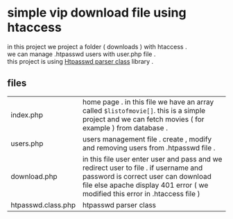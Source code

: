 <h1> simple vip download file using htaccess</h1>
in this project we project a folder ( downloads ) with htaccess . <br>
we can manage .htpasswd users with user.php file . <br>
this project is using <a href="https://github.com/Amhr/htpasswd-parser">Htpasswd parser class</a> library . <br>
<h2>files </h2>
<table>
    <tr>
        <td>index.php</td>
        <td>home page . in this file we have an array called <code>$listofmovie[]</code>. this is a simple project and we can fetch movies ( for example ) from database . </td>
    </tr>
    <tr>
        <td>
            users.php
        </td>
        <td>
            users management file . create , modify and removing users from .htpasswd file .
        </td>
    </tr>
    <tr>
        <td>
            download.php
        </td>
        <td>
            in this file user enter user and pass and we redirect user to file . if username and password is correct user can download file else apache display 401 error ( we modified this error in .htaccess file ) 
        </td>
    </tr>
    <tr>
        <td>
            htpasswd.class.php
        </td>
        <td>
            htpasswd parser class
        </td>
    </tr>
    
</table>
